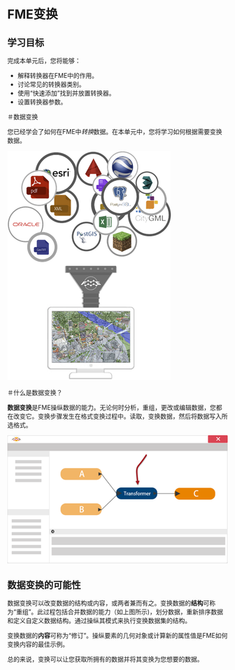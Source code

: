 # FME变换
 
## 学习目标
 
完成本单元后，您将能够：
- 解释转换器在FME中的作用。
- 讨论常见的转换器类别。
- 使用“快速添加”找到并放置转换器。
- 设置转换器参数。
 
＃数据变换
 
您已经学会了如何在FME中*转换*数据。在本单元中，您将学习如何根据需要变换数据。

![](./Images/Img2.001.DataTransformation.png)
 
＃什么是数据变换？
 
**数据变换**是FME操纵数据的能力。无论何时分析，重组，更改或编辑数据，您都在改变它。变换步骤发生在格式变换过程中。读取，变换数据，然后将数据写入所选格式。

![](./Images/Img2.002.TransformationInFME.png)
 
## 数据变换的可能性
 
数据变换可以改变数据的结构或内容，或两者兼而有之。变换数据的**结构**可称为“重组”。此过程包括合并数据的能力（如上图所示)，划分数据，重新排序数据和定义自定义数据结构。通过操纵其模式来执行变换数据集的结构。
 
变换数据的**内容**可称为“修订”。操纵要素的几何对象或计算新的属性值是FME如何变换内容的最佳示例。
 
总的来说，变换可以让您获取所拥有的数据并将其变换为您想要的数据。

